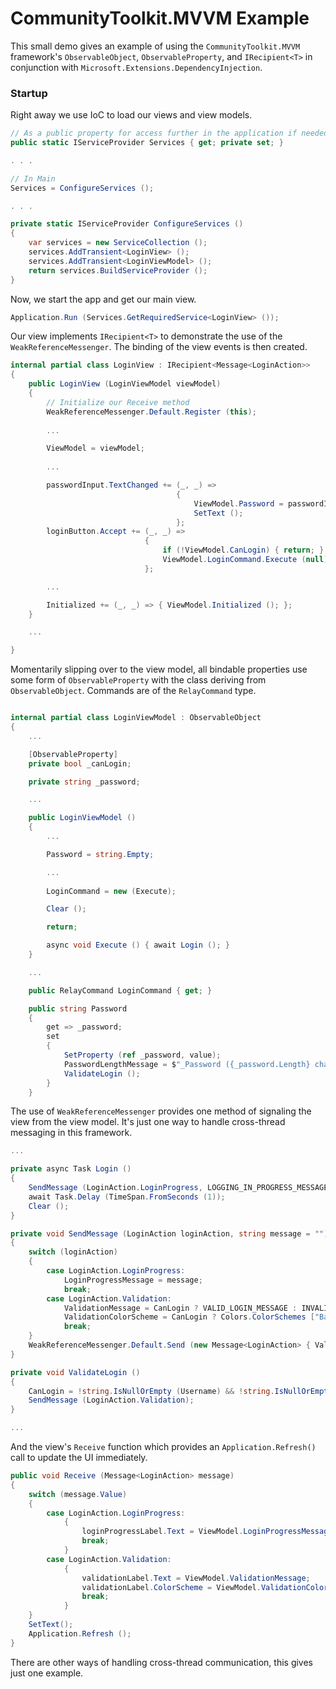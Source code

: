 # CommunityToolkit.MVVM Example

This small demo gives an example of using the `CommunityToolkit.MVVM` framework's `ObservableObject`, `ObservableProperty`, and `IRecipient<T>` in conjunction with `Microsoft.Extensions.DependencyInjection`. 

### Startup

Right away we use IoC to load our views and view models.

``` csharp
// As a public property for access further in the application if needed. 
public static IServiceProvider Services { get; private set; }

. . .

// In Main
Services = ConfigureServices ();

. . .

private static IServiceProvider ConfigureServices ()
{
    var services = new ServiceCollection ();
    services.AddTransient<LoginView> ();
    services.AddTransient<LoginViewModel> ();
    return services.BuildServiceProvider ();
}
```

Now, we start the app and get our main view.

``` csharp
Application.Run (Services.GetRequiredService<LoginView> ());
```

Our view implements `IRecipient<T>` to demonstrate the use of the `WeakReferenceMessenger`. The binding of the view events is then created.

``` csharp
internal partial class LoginView : IRecipient<Message<LoginAction>>
{
    public LoginView (LoginViewModel viewModel)
    {
        // Initialize our Receive method
        WeakReferenceMessenger.Default.Register (this);
        
        ...

        ViewModel = viewModel;
       
        ...

        passwordInput.TextChanged += (_, _) =>
                                     {
                                         ViewModel.Password = passwordInput.Text;
                                         SetText ();
                                     };
        loginButton.Accept += (_, _) =>
                              {
                                  if (!ViewModel.CanLogin) { return; }
                                  ViewModel.LoginCommand.Execute (null);
                              };

        ...

        Initialized += (_, _) => { ViewModel.Initialized (); };
    }

    ...

}
```

Momentarily slipping over to the view model, all bindable properties use some form of `ObservableProperty` with the class deriving from `ObservableObject`. Commands are of the `RelayCommand` type.

``` csharp

internal partial class LoginViewModel : ObservableObject
{
    ...

    [ObservableProperty]
    private bool _canLogin;

    private string _password;

    ...

    public LoginViewModel ()
    {
        ...

        Password = string.Empty;

        ...
        
        LoginCommand = new (Execute);

        Clear ();

        return;

        async void Execute () { await Login (); }
    }

    ...

    public RelayCommand LoginCommand { get; }

    public string Password
    {
        get => _password;
        set
        {
            SetProperty (ref _password, value);
            PasswordLengthMessage = $"_Password ({_password.Length} characters):";
            ValidateLogin ();
        }
    }
```

The use of `WeakReferenceMessenger` provides one method of signaling the view from the view model. It's just one way to handle cross-thread messaging in this framework.

``` csharp
...

private async Task Login ()
{
    SendMessage (LoginAction.LoginProgress, LOGGING_IN_PROGRESS_MESSAGE);
    await Task.Delay (TimeSpan.FromSeconds (1));
    Clear ();
}

private void SendMessage (LoginAction loginAction, string message = "")
{
    switch (loginAction)
    {
        case LoginAction.LoginProgress:
            LoginProgressMessage = message;
            break;
        case LoginAction.Validation:
            ValidationMessage = CanLogin ? VALID_LOGIN_MESSAGE : INVALID_LOGIN_MESSAGE;
            ValidationColorScheme = CanLogin ? Colors.ColorSchemes ["Base"] : Colors.ColorSchemes ["Error"];
            break;
    }
    WeakReferenceMessenger.Default.Send (new Message<LoginAction> { Value = loginAction });
}

private void ValidateLogin ()
{
    CanLogin = !string.IsNullOrEmpty (Username) && !string.IsNullOrEmpty (Password);
    SendMessage (LoginAction.Validation);
}

...
```

And the view's `Receive` function which provides an `Application.Refresh()` call to update the UI immediately.

``` csharp
public void Receive (Message<LoginAction> message)
{
    switch (message.Value)
    {
        case LoginAction.LoginProgress:
            {
                loginProgressLabel.Text = ViewModel.LoginProgressMessage;
                break;
            }
        case LoginAction.Validation:
            {
                validationLabel.Text = ViewModel.ValidationMessage;
                validationLabel.ColorScheme = ViewModel.ValidationColorScheme;
                break;
            }
    }
    SetText();
    Application.Refresh ();
}
```

There are other ways of handling cross-thread communication, this gives just one example. 
